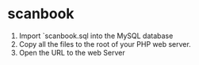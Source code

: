 # scanbook

1. Import `scanbook.sql into the MySQL database
2. Copy all the files to the root of your PHP web server.
3. Open the URL to the web Server
